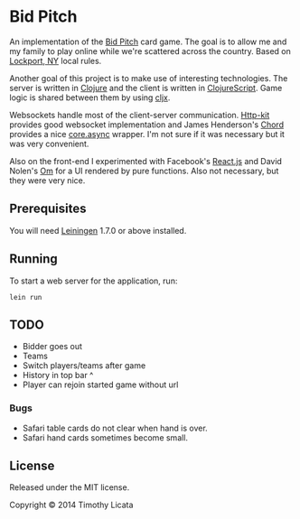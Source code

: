 # Bid Pitch

An implementation of the [Bid Pitch][pitch] card game. The goal is to
allow me and my family to play online while we're scattered across the
country.  Based on [Lockport, NY][lockport] local rules.

Another goal of this project is to make use of interesting
technologies. The server is written in [Clojure][clj] and the client
is written in [ClojureScript][cljs]. Game logic is shared between them
by using [cljx][cljx].

Websockets handle most of the client-server communication.
[Http-kit][httpkit] provides good websocket implementation and James
Henderson's [Chord][chord] provides a nice [core.async][async]
wrapper. I'm not sure if it was necessary but it was very convenient.

Also on the front-end I experimented with Facebook's [React.js][react]
and David Nolen's [Om][om] for a UI rendered by pure functions. Also
not necessary, but they were very nice.

[pitch]: http://en.wikipedia.org/wiki/Pitch_(card_game)
[lockport]: http://en.wikipedia.org/wiki/Lockport_(city),_New_York
[clj]: http://clojure.org/
[cljs]: https://github.com/clojure/clojurescript
[cljx]: https://github.com/lynaghk/cljx
[httpkit]: http://http-kit.org/
[chord]: https://github.com/james-henderson/chord
[async]: https://github.com/clojure/core.async
[react]: http://facebook.github.io/react/
[om]: https://github.com/swannodette/om

## Prerequisites

You will need [Leiningen][1] 1.7.0 or above installed.

[1]: https://github.com/technomancy/leiningen

## Running

To start a web server for the application, run:

    lein run

## TODO

- Bidder goes out
- Teams
- Switch players/teams after game
- History in top bar ^
- Player can rejoin started game without url

### Bugs

- Safari table cards do not clear when hand is over.
- Safari hand cards sometimes become small.

## License

Released under the MIT license.

Copyright © 2014 Timothy Licata

